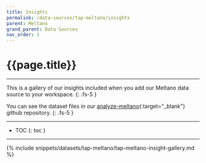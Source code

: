 ```yaml
---
title: Insights
permalink: /data-sources/tap-meltano/insights
parent: Meltano
grand_parent: Data Sources
nav_order: 2
---
```


# {{page.title}}

---

This is a gallery of our insights included when you add our Meltano data source to your workspace.
{: .fs-5 }

You can see the dataset files in our [analyze-meltano](https://github.com/Matatika/analyze-meltano){:target="_blank"} github repository.
{: .fs-5 }

---

- TOC
{: toc }

---

{% include snippets/datasets/tap-meltano/tap-meltano-insight-gallery.md %}
